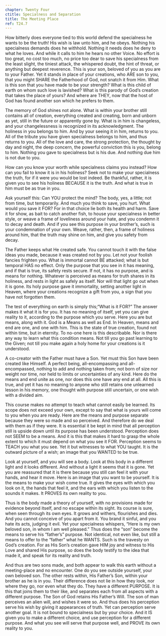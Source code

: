 ```yaml
---
chapter: Twenty Four
ctitle: Specialness and Separation
title: The Meeting Place
ref: T24.7
---
```


How bitterly does everyone tied to this world defend the specialness he
wants to be the truth! His wish is law unto him, and he obeys. Nothing
his specialness demands does he withhold. Nothing it needs does he deny
to what he loves. And while it calls to him he hears no other Voice. No
effort is too great, no cost too much, no price too dear to save his
specialness from the least slight, the tiniest attack, the whispered
doubt, the hint of threat, or anything but deepest reverence. This is
your son, beloved of you as you are to your Father. Yet it stands in
place of your creations, who ARE son to you, that you might SHARE the
Fatherhood of God, not snatch it from Him. What is this son that you have
made to be your strength? What is this child of earth on whom such love
is lavished? What is this parody of God’s creation that takes the place
of yours? And where are THEY, now that the host of God has found another
son which he prefers to them.

The memory of God shines not alone. What is within your brother still
contains all of creation, everything created and creating, born and
unborn as yet, still in the future or apparently gone by. What is in him
is changeless, and your changelessness is recognized in its
acknowledgment. The holiness in you belongs to him. And by your seeing
it in him, returns to you. All of the tribute you have given specialness
belongs to him, and thus returns to you. All of the love and care, the
strong protection, the thought by day and night, the deep concern, the
powerful conviction this is you, belong to him. Nothing you gave to
specialness but is his due. And nothing due him is not due to you.

How can you know your worth while specialness claims you instead? How
can you fail to know it is in his holiness? Seek not to make your
specialness the truth, for if it were you would be lost indeed. Be
thankful, rather, it is given you to see his holiness BECAUSE it is the
truth. And what is true in him must be as true in you.

Ask yourself this: Can YOU protect the mind? The body, yes, a little;
not from time, but temporarily. And much you think to save,
you hurt. What would you save it FOR? For in that choice lie both its
health and harm. Save it for show, as bait to catch another fish, to
house your specialness in better style, or weave a frame of loveliness
around your hate, and you condemn it to decay and death. And if you see
this purpose in your brother’s, such is your condemnation of your own.
Weave, rather, then, a frame of holiness around him, that the truth may
shine on him, and give you safety from decay.

The Father keeps what He created safe. You cannot touch it with the
false ideas you made, because it was created not by you. Let not your
foolish fancies frighten you. What is immortal cannot BE attacked; what
is but temporal HAS no effect. Only the purpose that you see in it has
meaning, and if that is true, its safety rests secure. If not, it has no
purpose, and is means for nothing. Whatever is perceived as means for
truth shares in its holiness, and rests in light as safely as itself.
Nor will that light go out when it is gone. Its holy purpose gave it
immortality, setting another light in Heaven, where your creations
recognize a gift from you, a sign that you have not forgotten them.

The test of everything on earth is simply this;“What is it FOR?” The
answer makes it what it is for you. It has no meaning of itself, yet you
can give reality to it, according to the purpose which you serve. Here
you are but means, along with it. God is a Means as well as End. In
Heaven, means and end are one, and one with him. This is the state of
true creation, found not within time, but in eternity. To no-one here is
this describable. Nor is there any way to learn what this condition
means. Not till you go past learning to the Given; not till you make
again a holy home for your creations is it understood.

A co-creator with the Father must have a Son. Yet must this Son have been
created like Himself. A perfect being, all-encompassing and
all-encompassed, nothing to add and nothing taken from; not born of size
nor weight nor time, nor held to limits or uncertainties of any kind.
Here do the means and end unite as one, nor does this one have any end
at all. All this is true, and yet it has no meaning to anyone who still
retains one unlearned lesson in his memory, one thought with purpose
still uncertain, or one wish with a divided aim.

This course makes no attempt to teach what cannot easily be learned. Its
scope does not exceed your own, except to say that what
is yours will come to you when you are ready. Here are the means and
purpose separate because they were so made and so perceived. And
therefore do we deal with them as if they were. It is essential it be
kept in mind that all perception still is upside down until its purpose
has been understood. Perception does not SEEM to be a means. And it is
this that makes it hard to grasp the whole extent to which it must
depend on what you see it FOR. Perception seems to TEACH you what you
see. Yet it but witnesses to what YOU taught. It is the outward picture
of a wish; an image that you WANTED to be true.

Look at yourself, and you will see a body. Look at this body in a
different light and it looks different. And without a light it seems
that it is gone. Yet you are reassured that it is there because you
still can feel it with your hands, and hear it move. Here is an image
that you want to be yourself. It is the means to make your wish come
true. It gives the eyes with which you look on it, the hands that feel
it, and the ears with which you listen to the sounds it makes. It PROVES
its own reality to you.

Thus is the body made a theory of yourself, with no provisions made for
evidence beyond itself, and no escape within its sight. Its course is
sure, when seen through its own eyes. It grows and withers, flourishes
and dies. And you cannot conceive of you apart from it. You brand it
sinful, and you hate its acts, judging it evil. Yet your specialness
whispers, “Here is my own beloved son, in whom I am well pleased.” Thus
does the “son” become the means to serve his “father’s” purpose. Not
identical, not even like, but still a means to offer to the “father”
what he WANTS. Such is the travesty on God’s creation. For as His Son’s
creation gave HIM joy and witness to His Love and shared His purpose, so
does the body testify to the idea that made it, and speak for its
reality and truth.

And thus are two sons made, and both appear to walk this earth without a
meeting-place and no encounter. One do you see outside yourself, your
own beloved son. The other rests within, His Father’s Son, within your
brother as he is in you. Their difference does not lie in how they look,
nor where they go, nor even what they do. They have a different PURPOSE.
It is this that joins them to their like, and separates each from all
aspects with a different purpose. The Son of
God retains His Father’s Will. The son of man perceives an alien will,
and wishes it were so. And thus does his perception serve his wish by
giving it appearances of truth. Yet can perception serve another goal. It
is not bound to specialness but by your choice. And it IS given you to
make a different choice, and use perception for a different purpose. And
what you see will serve that purpose well, and PROVE its own reality to
you.

